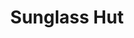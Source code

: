 ---
title: "Sunglass Hut"
url: /daytona-beach/sunglass-hut-cornerstone-boulevard/
shop: optician
---
